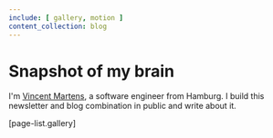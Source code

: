 ```yaml
---
include: [ gallery, motion ]
content_collection: blog
---
```


# Snapshot of my brain

I'm [Vincent Martens](https://vmartens.de), a software engineer from Hamburg. I build this newsletter and blog combination in public and write about it.

[page-list.gallery]
